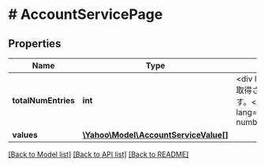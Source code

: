 # # AccountServicePage

## Properties

Name | Type | Description | Notes
------------ | ------------- | ------------- | -------------
**totalNumEntries** | **int** | &lt;div lang&#x3D;\&quot;ja\&quot;&gt;取得される項目の総件数です。&lt;/div&gt; &lt;div lang&#x3D;\&quot;en\&quot;&gt;Total number of entries.&lt;/div&gt; | [optional] 
**values** | [**\Yahoo\Model\AccountServiceValue[]**](AccountServiceValue.md) |  | [optional] 

[[Back to Model list]](../../README.md#documentation-for-models) [[Back to API list]](../../README.md#documentation-for-api-endpoints) [[Back to README]](../../README.md)


